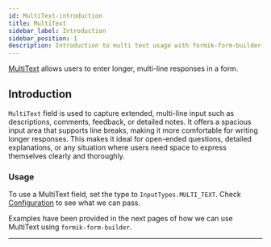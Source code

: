 ```yaml
---
id: MultiText-introduction
title: MultiText
sidebar_label: Introduction
sidebar_position: 1
description: Introduction to multi text usage with formik-form-builder
---
```


[MultiText](/docs/category/multitext) allows users to enter longer, multi-line responses in a form.

## Introduction

`MultiText` field is used to capture extended, multi-line input such as descriptions, comments, feedback, or detailed notes. It offers a spacious input area that supports line breaks, making it more comfortable for writing longer responses. This makes it ideal for open-ended questions, detailed explanations, or any situation where users need space to express themselves clearly and thoroughly.

### Usage

To use a MultiText field, set the type to `InputTypes.MULTI_TEXT`.
Check [Configuration](/docs/getting-started/my-doc-configuration#fieldtype-structure) to see what we can pass.

Examples have been provided in the next pages of how we can use MultiText using `formik-form-builder`.

---